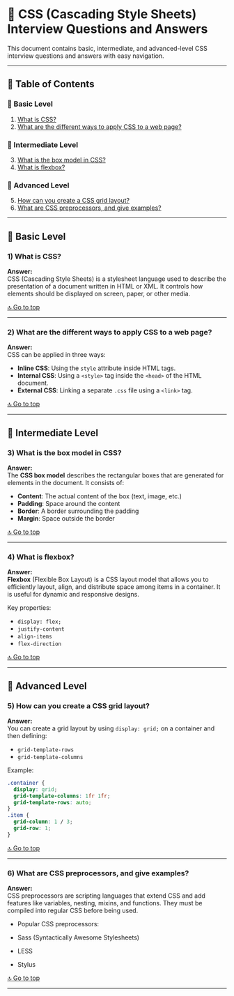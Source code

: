 # 📘 CSS (Cascading Style Sheets) Interview Questions and Answers

This document contains basic, intermediate, and advanced-level CSS interview questions and answers with easy navigation.

---

## 📑 Table of Contents

### 🔰 Basic Level
1. [What is CSS?](#1-what-is-css)
2. [What are the different ways to apply CSS to a web page?](#2-what-are-the-different-ways-to-apply-css-to-a-web-page)

### 🚀 Intermediate Level
3. [What is the box model in CSS?](#3-what-is-the-box-model-in-css)
4. [What is flexbox?](#4-what-is-flexbox)

### 🧠 Advanced Level
5. [How can you create a CSS grid layout?](#5-how-can-you-create-a-css-grid-layout)
6. [What are CSS preprocessors, and give examples?](#6-what-are-css-preprocessors-and-give-examples)

---

## 🔰 Basic Level

### 1) What is CSS?
**Answer:**  
CSS (Cascading Style Sheets) is a stylesheet language used to describe the presentation of a document written in HTML or XML. It controls how elements should be displayed on screen, paper, or other media.

[🔝 Go to top](#-css-cascading-style-sheets-interview-questions-and-answers)

---

### 2) What are the different ways to apply CSS to a web page?
**Answer:**  
CSS can be applied in three ways:
- **Inline CSS**: Using the `style` attribute inside HTML tags.
- **Internal CSS**: Using a `<style>` tag inside the `<head>` of the HTML document.
- **External CSS**: Linking a separate `.css` file using a `<link>` tag.

[🔝 Go to top](#-css-cascading-style-sheets-interview-questions-and-answers)

---

## 🚀 Intermediate Level

### 3) What is the box model in CSS?
**Answer:**  
The **CSS box model** describes the rectangular boxes that are generated for elements in the document. It consists of:
- **Content**: The actual content of the box (text, image, etc.)
- **Padding**: Space around the content
- **Border**: A border surrounding the padding
- **Margin**: Space outside the border

[🔝 Go to top](#-css-cascading-style-sheets-interview-questions-and-answers)

---

### 4) What is flexbox?
**Answer:**  
**Flexbox** (Flexible Box Layout) is a CSS layout model that allows you to efficiently layout, align, and distribute space among items in a container. It is useful for dynamic and responsive designs.

Key properties:
- `display: flex;`
- `justify-content`
- `align-items`
- `flex-direction`

[🔝 Go to top](#-css-cascading-style-sheets-interview-questions-and-answers)

---

## 🧠 Advanced Level

### 5) How can you create a CSS grid layout?
**Answer:**  
You can create a grid layout by using `display: grid;` on a container and then defining:
- `grid-template-rows`
- `grid-template-columns`

Example:
```css
.container {
  display: grid;
  grid-template-columns: 1fr 1fr;
  grid-template-rows: auto;
}
.item {
  grid-column: 1 / 3;
  grid-row: 1;
}

```
[🔝 Go to top](#-css-cascading-style-sheets-interview-questions-and-answers)

---

### 6) What are CSS preprocessors, and give examples?
**Answer:**  
CSS preprocessors are scripting languages that extend CSS and add features like variables, nesting, mixins, and functions. They must be compiled into regular CSS before being used.

- Popular CSS preprocessors:

- Sass (Syntactically Awesome Stylesheets)

- LESS

- Stylus

[🔝 Go to top](#-css-cascading-style-sheets-interview-questions-and-answers)

---
